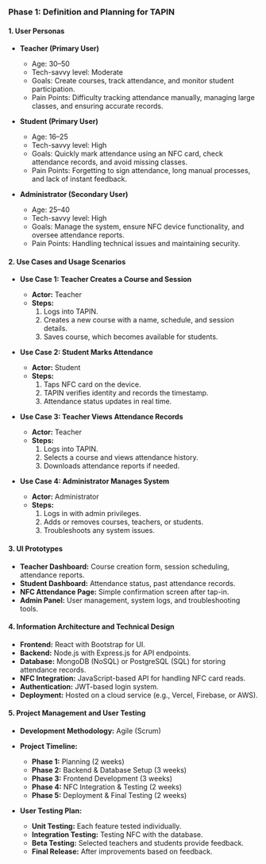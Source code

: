 ### **Phase 1: Definition and Planning for TAPIN**  

#### **1. User Personas**  
- **Teacher (Primary User)**  
  - Age: 30–50  
  - Tech-savvy level: Moderate  
  - Goals: Create courses, track attendance, and monitor student participation.  
  - Pain Points: Difficulty tracking attendance manually, managing large classes, and ensuring accurate records.  
   
- **Student (Primary User)**  
  - Age: 16–25  
  - Tech-savvy level: High  
  - Goals: Quickly mark attendance using an NFC card, check attendance records, and avoid missing classes.  
  - Pain Points: Forgetting to sign attendance, long manual processes, and lack of instant feedback.  
   
- **Administrator (Secondary User)**  
  - Age: 25–40  
  - Tech-savvy level: High  
  - Goals: Manage the system, ensure NFC device functionality, and oversee attendance reports.  
  - Pain Points: Handling technical issues and maintaining security.  

#### **2. Use Cases and Usage Scenarios**  
- **Use Case 1: Teacher Creates a Course and Session**  
  - **Actor:** Teacher  
  - **Steps:**  
    1. Logs into TAPIN.  
    2. Creates a new course with a name, schedule, and session details.  
    3. Saves course, which becomes available for students.  

- **Use Case 2: Student Marks Attendance**  
  - **Actor:** Student  
  - **Steps:**  
    1. Taps NFC card on the device.  
    2. TAPIN verifies identity and records the timestamp.  
    3. Attendance status updates in real time.  

- **Use Case 3: Teacher Views Attendance Records**  
  - **Actor:** Teacher  
  - **Steps:**  
    1. Logs into TAPIN.  
    2. Selects a course and views attendance history.  
    3. Downloads attendance reports if needed.  

- **Use Case 4: Administrator Manages System**  
  - **Actor:** Administrator  
  - **Steps:**  
    1. Logs in with admin privileges.  
    2. Adds or removes courses, teachers, or students.  
    3. Troubleshoots any system issues.  

#### **3. UI Prototypes**  
- **Teacher Dashboard:** Course creation form, session scheduling, attendance reports.  
- **Student Dashboard:** Attendance status, past attendance records.  
- **NFC Attendance Page:** Simple confirmation screen after tap-in.  
- **Admin Panel:** User management, system logs, and troubleshooting tools.  

#### **4. Information Architecture and Technical Design**  
- **Frontend:** React with Bootstrap for UI.  
- **Backend:** Node.js with Express.js for API endpoints.  
- **Database:** MongoDB (NoSQL) or PostgreSQL (SQL) for storing attendance records.  
- **NFC Integration:** JavaScript-based API for handling NFC card reads.  
- **Authentication:** JWT-based login system.  
- **Deployment:** Hosted on a cloud service (e.g., Vercel, Firebase, or AWS).  

#### **5. Project Management and User Testing**  
- **Development Methodology:** Agile (Scrum)  
- **Project Timeline:**  
  - **Phase 1:** Planning (2 weeks)  
  - **Phase 2:** Backend & Database Setup (3 weeks)  
  - **Phase 3:** Frontend Development (3 weeks)  
  - **Phase 4:** NFC Integration & Testing (2 weeks)  
  - **Phase 5:** Deployment & Final Testing (2 weeks)  

- **User Testing Plan:**  
  - **Unit Testing:** Each feature tested individually.  
  - **Integration Testing:** Testing NFC with the database.  
  - **Beta Testing:** Selected teachers and students provide feedback.  
  - **Final Release:** After improvements based on feedback.  

